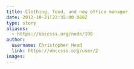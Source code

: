 ```yaml
---
title: Clothing, food, and new office manager 
date: 2012-10-21T22:35:00.000Z
type: story
aliases:
  - https://ubccsss.org/node/196
author:
  username: Christopher Head
  link: https://ubccsss.org/user/2
images:
---
```


